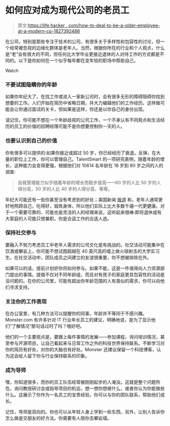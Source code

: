 # 如何应对成为现代公司的老员工

> 原文:[https://life hacker . com/how-to-deal-to-be-a-older-employee-at-a-modern-co-1827392488](https://lifehacker.com/how-to-deal-with-being-an-older-employee-at-a-modern-co-1827392488)

在公司，特别是那些专注于技术的公司，有很多关于多样性和包容性的讨论，但一个经常被忽视的边缘化群体是老年人。当然，根据你所在的行业和个人观点，什么是“老”会有很大的不同，但任何比大学毕业更接近退休的人对待工作的方式都是不同的。以下是你如何在一个似乎每年都在变年轻的职场中帮助自己。

Watch

### 不要试图隐瞒你的年龄

如果你年纪大了，在找工作或进入一家新公司时，会有很多无形的障碍阻碍你找到想要的工作。人们开始在简历中省略日期，并大力编辑他们的工作经历。这样做可能会让你通过面试的关卡，但如果是这样，你还是以你自己的身份出现。

请记住，你可能不想在一个年龄歧视的公司工作，一个不承认有不同观点和生活经历的员工的价值的招聘经理可能不是你想要控制你一天的人。

### 也要认识到自己的价值

你有很多可以提供的:如果你接近或超过 50 岁，你已经经历了衰退，反弹，在大量的职位上工作，你可以管理自己。TalentSmart 的一项研究表明，随着年龄的增长，这种能力会变得更强，根据他们对 10614 名年龄在 18 岁到 80 岁之间的人的调查:

> 自我管理能力似乎随着年龄的增长而稳步提高——60 岁的人比 50 岁的人得分高，50 岁的人比 40 岁的人得分高，等等。

年纪大可能还有一些你甚至没有考虑到的好处；美国新闻 [报道](https://money.usnews.com/money/careers/articles/2008/11/26/20-ways-older-workers-can-sell-themselves) 称，老年人通常更好地照顾自己，吃得好，锻炼身体，所以他们实际上比大多数千禧一代更健康。对于一个需要可靠的、可能也是灵活的人的经理来说，这听起来很棒:即将退休或有大家庭的人可能只想兼职。你是合适工作的合适人选。

### 保持社交参与

要融入不努力考虑员工中老年人需求的公司文化是有挑战的。社交活动可能集中在饮酒或攀岩上，你可能不想试图超越在 40 英尺高的墙上做火球射击的大学实习生。在社交活动中，团队成员之间建立的友谊很重要，你不想被排除在外。

如果可以的话，提前计划好你将如何参与。如果不能，这是一件值得向人力资源部门提出的事情。提倡不仅对不同年龄组，而且对有孩子的家庭更具包容性的活动是没问题的。在你的公司里，可能有超出你年龄范围的人有类似的需求，你可以向他们寻求支持。

### 关注你的工作表现

在办公室里，有几种方法可以提醒你的同事，年龄并不等同于不感兴趣。Monster.com 有许多针对 IT 行业年长员工的建议，明确地说，是为了显示他们“了解情况”那句话过时了吗？哦好吧。

他们的一个主要观点是，要跟上每件事情的发展——参加课程，询问培训情况，甚至参与开源项目，让自己看起来与日常工作之外的科技世界保持联系。不断学习对你的简历有好处，对你的大脑也有好处。Monster 还建议保留一个科技博客，认为这会给人留下你与行业保持联系的印象。

### 成为导师

嘿，你知道很多，而你的员工队伍经常被刚刚起步的人淹没。这就是整个问题所在。询问教授研讨会或指导项目的机会。想一想你想做什么，或者你认为你能做些什么。这展示了你作为一名员工的宝贵经验，你可以与你的团队联系，帮助他们成长。

记住，导师是双向的。你也可以从年轻人身上学到一些东西。另外，让别人告诉你怎么做是交朋友的好方法。你需要有人陪你去攀岩墙。
